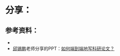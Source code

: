 # 分享：

## 参考资料：
- []()
- [邱锡鹏](https://xpqiu.github.io/)老师分享的PPT：[如何端到端地写科研论文？](https://xpqiu.github.io/slides/20181019-PaperWriting.pdf)

